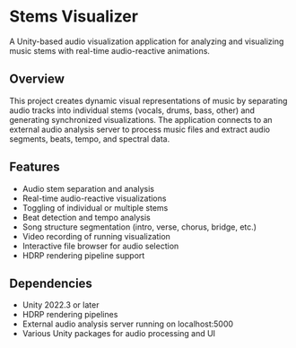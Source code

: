 # Stems Visualizer

A Unity-based audio visualization application for analyzing and visualizing music stems with real-time audio-reactive animations.

## Overview

This project creates dynamic visual representations of music by separating audio tracks into individual stems (vocals, drums, bass, other) and generating synchronized visualizations. The application connects to an external audio analysis server to process music files and extract audio segments, beats, tempo, and spectral data.

## Features

- Audio stem separation and analysis
- Real-time audio-reactive visualizations
- Toggling of individual or multiple stems
- Beat detection and tempo analysis
- Song structure segmentation (intro, verse, chorus, bridge, etc.)
- Video recording of running visualization
- Interactive file browser for audio selection
- HDRP rendering pipeline support

## Dependencies

- Unity 2022.3 or later
- HDRP rendering pipelines
- External audio analysis server running on localhost:5000
- Various Unity packages for audio processing and UI
